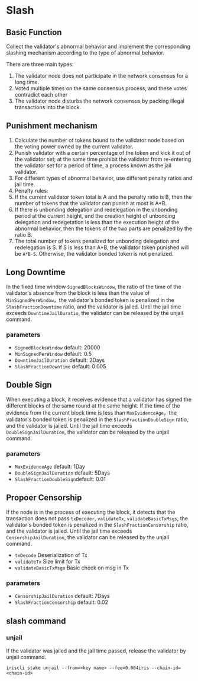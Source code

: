 # Slash

## Basic Function

Collect the validator's abnormal behavior and implement the corresponding slashing mechanism according to the type of abnormal behavior.

There are three main types:

1. The validator node does not participate in the network consensus for a long time.
2. Voted multiple times on the same consensus process, and these votes contradict each other
3. The validator node disturbs the network consensus by packing illegal transactions into the block.

## Punishment mechanism

1. Calculate the number of tokens bound to the validator node based on the voting power owned by the current validator.
2. Punish validator  with a certain percentage of the token and kick it out of the validator set; at the same time prohibit the validator from re-entering the validator set for a period of time, a process known as the jail validator.
3. For different types of abnormal behavior, use different penalty ratios and jail time.
4. Penalty rules:
1. If the current validator token total is A and the penalty ratio is B, then the number of tokens that the validator can punish at most is A*B.
2. If there is unbonding delegation and redelegation in the unbonding period at the current height, and the creation height of unbonding delegation and redegetation is less than the execution height of the abnormal behavior, then the tokens of the two parts are penalized by  the ratio B.
3. The total number of tokens penalized for unbonding delegation and redelegation is S. If S is less than A*B, the validator token punished will be `A*B-S`. Otherwise, the validator bonded token is not penalized.

## Long Downtime

In the fixed time window `SignedBlocksWindow`, the ratio of the time of the validator's absence from the block is less than the value of `MinSignedPerWindow`，the validator's bonded token is penalized in the `SlashFractionDowntime` ratio, and the validator is jailed. Until the jail time exceeds `DowntimeJailDuratio`, the validator can be released by the unjail command.

### parameters

* `SignedBlocksWindow` default: 20000
* `MinSignedPerWindow` default: 0.5
* `DowntimeJailDuration` default: 2Days
* `SlashFractionDowntime` default: 0.005

## Double Sign

When executing a block, it receives evidence that a validator has signed the different blocks of the same round at the same height. If the time of the evidence from the current block time is less than `MaxEvidenceAge`，the validator's bonded token is penalized in the `SlashFractionDoubleSign` ratio, and the validator is jailed. Until the jail time exceeds `DoubleSignJailDuration`, the validator can be released by the unjail command.

### parameters

* `MaxEvidenceAge` default: 1Day
* `DoubleSignJailDuration` default: 5Days
* `SlashFractionDoubleSign`default: 0.01

## Propoer Censorship

If the node is in the process of executing the block, it detects that the transaction does not pass `txDecoder`, `validateTx`, `validateBasicTxMsgs`, the validator's bonded token is penalized in the `SlashFractionCensorship` ratio, and the validator is jailed. Until the jail time exceeds `CensorshipJailDuration`, the validator can be released by the unjail command.

* `txDecode` Deserialization of Tx
* `validateTx` Size limit for Tx
* `validateBasicTxMsgs` Basic check on msg in Tx

### parameters

* `CensorshipJailDuration` default: 7Days
* `SlashFractionCensorship` default: 0.02

## slash command

### unjail

If the validator was jailed and the jail time passed, release the validator by unjail command.

```
iriscli stake unjail --from=<key name> --fee=0.004iris --chain-id=<chain-id>
```
